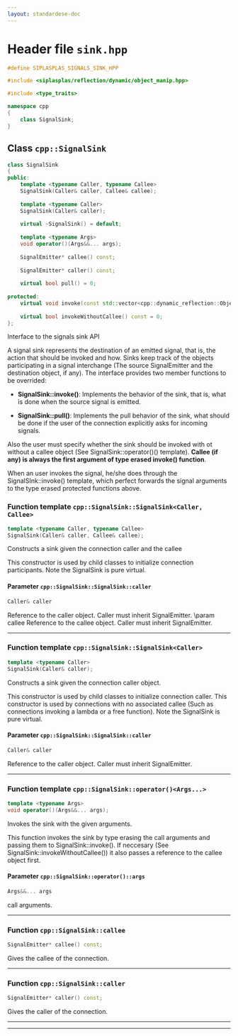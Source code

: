 ```yaml
---
layout: standardese-doc
---
```


# Header file `sink.hpp`

``` cpp
#define SIPLASPLAS_SIGNALS_SINK_HPP 

#include <siplasplas/reflection/dynamic/object_manip.hpp>

#include <type_traits>

namespace cpp
{
    class SignalSink;
}
```

## Class `cpp::SignalSink`<a id="cpp::SignalSink"></a>

``` cpp
class SignalSink
{
public:
    template <typename Caller, typename Callee>
    SignalSink(Caller& caller, Callee& callee);
    
    template <typename Caller>
    SignalSink(Caller& caller);
    
    virtual ~SignalSink() = default;
    
    template <typename Args>
    void operator()(Args&&... args);
    
    SignalEmitter* callee() const;
    
    SignalEmitter* caller() const;
    
    virtual bool pull() = 0;
    
protected:
    virtual void invoke(const std::vector<cpp::dynamic_reflection::Object>& args) = 0;
    
    virtual bool invokeWithoutCallee() const = 0;
};
```

Interface to the signals sink API

A signal sink represents the destination of an emitted signal, that is, the action that should be invoked and how. Sinks keep track of the objects participating in a signal interchange (The source SignalEmitter and the destination object, if any). The interface provides two member functions to be overrided:

  - **SignalSink::invoke()**: Implements the behavior of the sink, that is, what is done when the source signal is emitted.

  - **SignalSink::pull()**: Implements the pull behavior of the sink, what should be done if the user of the connection explicitly asks for incoming signals.

Also the user must specify whether the sink should be invoked with ot without a callee object (See SignalSink::operator()() template). **Callee (if any) is always the first argument of type erased invoke() function**.

When an user invokes the signal, he/she does through the SignalSInk::invoke() template, which perfect forwards the signal arguments to the type erased protected functions above.

### Function template `cpp::SignalSink::SignalSink<Caller, Callee>`<a id="cpp::SignalSink::SignalSink<Caller, Callee>"></a>

``` cpp
template <typename Caller, typename Callee>
SignalSink(Caller& caller, Callee& callee);
```

Constructs a sink given the connection caller and the callee

This constructor is used by child classes to initialize connection participants. Note the SignalSink is pure virtual.

#### Parameter `cpp::SignalSink::SignalSink::caller`<a id="cpp::SignalSink::SignalSink::caller"></a>

``` cpp
Caller& caller
```

Reference to the caller object. Caller must inherit SignalEmitter. \\param callee Reference to the callee object. Caller must inherit SignalEmitter.

-----

### Function template `cpp::SignalSink::SignalSink<Caller>`<a id="cpp::SignalSink::SignalSink<Caller>"></a>

``` cpp
template <typename Caller>
SignalSink(Caller& caller);
```

Constructs a sink given the connection caller object.

This constructor is used by child classes to initialize connection caller. This constructor is used by connections with no associated callee (Such as connections invoking a lambda or a free function). Note the SignalSink is pure virtual.

#### Parameter `cpp::SignalSink::SignalSink::caller`<a id="cpp::SignalSink::SignalSink::caller"></a>

``` cpp
Caller& caller
```

Reference to the caller object. Caller must inherit SignalEmitter.

-----

### Function template `cpp::SignalSink::operator()<Args...>`<a id="cpp::SignalSink::operator()<Args...>"></a>

``` cpp
template <typename Args>
void operator()(Args&&... args);
```

Invokes the sink with the given arguments.

This function invokes the sink by type erasing the call arguments and passing them to SignalSink::invoke(). If neccesary (See SignalSink::invokeWithoutCallee()) it also passes a reference to the callee object first.

#### Parameter `cpp::SignalSink::operator()::args`<a id="cpp::SignalSink::operator()::args"></a>

``` cpp
Args&&... args
```

call arguments.

-----

### Function `cpp::SignalSink::callee`<a id="cpp::SignalSink::callee"></a>

``` cpp
SignalEmitter* callee() const;
```

Gives the callee of the connection.

-----

### Function `cpp::SignalSink::caller`<a id="cpp::SignalSink::caller"></a>

``` cpp
SignalEmitter* caller() const;
```

Gives the caller of the connection.

-----

-----
